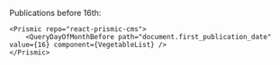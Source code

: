Publications before 16th:

    <Prismic repo="react-prismic-cms">
        <QueryDayOfMonthBefore path="document.first_publication_date" value={16} component={VegetableList} />
    </Prismic>
